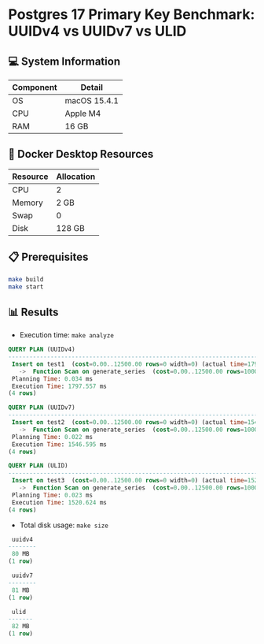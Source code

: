 # Postgres 17 Primary Key Benchmark: UUIDv4 vs UUIDv7 vs ULID

## 💻 System Information

| Component | Detail       |
| --------- | ------------ |
| OS        | macOS 15.4.1 |
| CPU       | Apple M4     |
| RAM       | 16 GB        |

## 🐳 Docker Desktop Resources

| Resource | Allocation |
| -------- | ---------- |
| CPU      | 2          |
| Memory   | 2 GB       |
| Swap     | 0          |
| Disk     | 128 GB     |

## 📋 Prerequisites

```sh
make build
make start
```

## 📊 Results

- Execution time: `make analyze`

```sql
QUERY PLAN (UUIDv4)
----------------------------------------------------------------------------------------------------------------------------------------
 Insert on test1  (cost=0.00..12500.00 rows=0 width=0) (actual time=1796.996..1796.997 rows=0 loops=1)
   ->  Function Scan on generate_series  (cost=0.00..12500.00 rows=1000000 width=16) (actual time=31.954..664.695 rows=1000000 loops=1)
 Planning Time: 0.034 ms
 Execution Time: 1797.557 ms
(4 rows)
```

```sql
QUERY PLAN (UUIDv7)
----------------------------------------------------------------------------------------------------------------------------------------
 Insert on test2  (cost=0.00..12500.00 rows=0 width=0) (actual time=1546.000..1546.000 rows=0 loops=1)
   ->  Function Scan on generate_series  (cost=0.00..12500.00 rows=1000000 width=16) (actual time=27.914..678.474 rows=1000000 loops=1)
 Planning Time: 0.022 ms
 Execution Time: 1546.595 ms
(4 rows)
```

```sql
QUERY PLAN (ULID)
----------------------------------------------------------------------------------------------------------------------------------------
 Insert on test3  (cost=0.00..12500.00 rows=0 width=0) (actual time=1520.148..1520.149 rows=0 loops=1)
   ->  Function Scan on generate_series  (cost=0.00..12500.00 rows=1000000 width=16) (actual time=25.126..670.035 rows=1000000 loops=1)
 Planning Time: 0.023 ms
 Execution Time: 1520.624 ms
(4 rows)
```

- Total disk usage: `make size`

```sql
 uuidv4
--------
 80 MB
(1 row)

 uuidv7
--------
 81 MB
(1 row)

 ulid
-------
 82 MB
(1 row)
```

